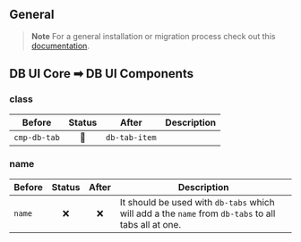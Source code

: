 ## General

> **Note**
> For a general installation or migration process check out
> this [documentation](https://www.npmjs.com/package/@db-ui/components).

## DB UI Core ➡ DB UI Components

### class

| Before       | Status | After         | Description |
|--------------|:------:|---------------|-------------|
| `cmp-db-tab` |   🔁   | `db-tab-item` |             |

### name

| Before | Status | After | Description                                                                                         |
|--------|:------:|:-----:|-----------------------------------------------------------------------------------------------------|
| `name` |   ❌    |   ❌   | It should be used with `db-tabs` which will add a the `name` from `db-tabs` to all tabs all at one. |
